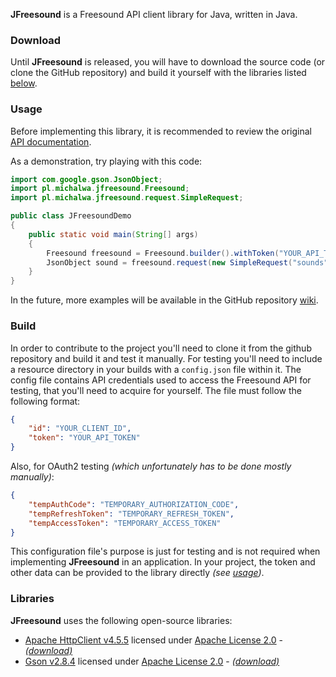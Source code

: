 **JFreesound** is a Freesound API client library for Java, written in Java.

### Download
Until **JFreesound** is released, you will have to download the source code
(or clone the GitHub repository) and build it yourself with the libraries listed
[below](#libraries).

### Usage
Before implementing this library, it is recommended to review
the original [API documentation](https://freesound.org/docs/api/).

As a demonstration, try playing with this code:
```java
import com.google.gson.JsonObject;
import pl.michalwa.jfreesound.Freesound;
import pl.michalwa.jfreesound.request.SimpleRequest;

public class JFreesoundDemo
{
    public static void main(String[] args)
    {
        Freesound freesound = Freesound.builder().withToken("YOUR_API_TOKEN").build();
        JsonObject sound = freesound.request(new SimpleRequest("sounds", 1234), null);
    }
}
```
In the future, more examples will be available in the GitHub repository
[wiki](https://github.com/michalwa/JFreesound/wiki).

### Build
In order to contribute to the project you'll need to clone
it from the github repository and build it and test it manually.
For testing you'll need to include a resource directory in
your builds with a `config.json` file within it. The config file
contains API credentials used to access the Freesound API for testing,
that you'll need to acquire for yourself. The file must follow the
following format:
```json
{
    "id": "YOUR_CLIENT_ID",
    "token": "YOUR_API_TOKEN"
}
```
Also, for OAuth2 testing *(which unfortunately has to be done mostly manually)*:
```json
{
    "tempAuthCode": "TEMPORARY_AUTHORIZATION_CODE",
    "tempRefreshToken": "TEMPORARY_REFRESH_TOKEN",
    "tempAccessToken": "TEMPORARY_ACCESS_TOKEN"
}
```
This configuration file's purpose is just for testing and is not required
when implementing **JFreesound** in an application. In your project,
the token and other data can be provided to the library directly *(see [usage](#usage))*.

### Libraries
**JFreesound** uses the following open-source libraries:
  + [Apache HttpClient v4.5.5](https://hc.apache.org/httpcomponents-client-4.5.x/) licensed under [Apache License 2.0](http://www.apache.org/licenses/) - [*(download)*](https://hc.apache.org/downloads.cgi)
  + [Gson v2.8.4](https://github.com/google/gson) licensed under [Apache License 2.0](https://github.com/google/gson/blob/master/LICENSE) - [*(download)*](http://repo1.maven.org/maven2/com/google/code/gson/gson/2.8.4/)
